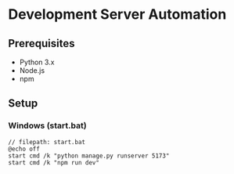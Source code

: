 <!-- This is the Prompt file that works after installing all the packages in the frontend and backend-->
# Development Server Automation
## Prerequisites
- Python 3.x
- Node.js
- npm

## Setup

### Windows (start.bat)
````batch
// filepath: start.bat
@echo off
start cmd /k "python manage.py runserver 5173"
start cmd /k "npm run dev"